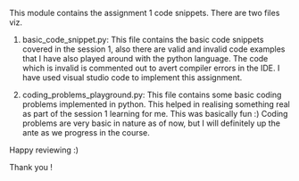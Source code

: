 This module contains the assignment 1 code snippets. There are two files viz.

1. basic_code_snippet.py: This file contains the basic code snippets covered in the session 1, also there are valid and invalid code examples that I have also played around with the python language. The code which is invalid is commented out to avert compiler errors in the IDE. I have used visual studio code to implement this assignment.

2. coding_problems_playground.py: This file contains some basic coding problems implemented in python. This helped in realising something real as part of the session 1 learning for me. This was basically fun :) Coding problems are very basic in nature as of now, but I will definitely up the ante as we progress in the course.

Happy reviewing :) 

Thank you !

